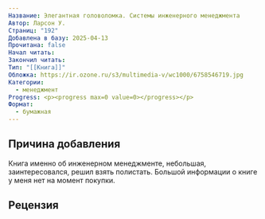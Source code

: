 ```yaml
---
Название: Элегантная головоломка. Системы инженерного менеджмента
Автор: Ларсон У.
Страниц: "192"
Добавлена в базу: 2025-04-13
Прочитана: false
Начал читать: 
Закончил читать: 
Тип: "[[Книга]]"
Обложка: https://ir.ozone.ru/s3/multimedia-v/wc1000/6758546719.jpg
Категории:
  - менеджмент
Progress: <p><progress max=0 value=0></progress></p>
Формат:
  - бумажная
---
```

## Причина добавления

Книга именно об инженерном менеджменте, небольшая, заинтересовался, решил взять полистать. Большой информации о книге у меня нет на момент покупки.

## Рецензия
